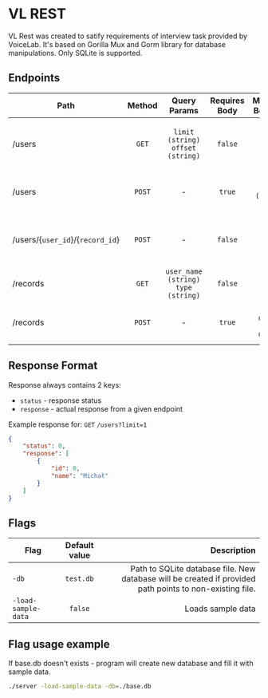 # VL REST

VL Rest was created to satify requirements of interview task provided by VoiceLab. It's based on Gorilla Mux and Gorm library for database manipulations. Only SQLite is supported.


## Endpoints
| Path        | Method         | Query Params | Requires Body | Mandatory Body keys |   Description |
| ------------- |:----------:| :----: | :-----:| :----: |  ----:|
| /users      | `GET` |`limit (string)` `offset (string)` | `false` | - |  Returns users. Both parameters are optional. |
| /users      | `POST` | - | `true` | `name (string) ` | Creates user with specified name |
| /users/{`user_id`}/{`record_id`}      | `POST` |  - | `false` | - |  Assigns existing record to existing user  |
| /records      | `GET` | `user_name (string)` `type (string)` | `false` | - | Counts records.  |
| /records      | `POST` |  - | `true` | `name (string)` `type (string)` | Creates new record with type and name. |

## Response Format
Response always contains 2 keys: 
- `status` - response status
- `response` - actual response from a given endpoint

Example response for: `GET` `/users?limit=1`
```json
{
    "status": 0,
    "response": [
        {
            "id": 0,
            "name": "Michał"
        }
    ]
}
```

## Flags
| Flag        | Default value           | Description  |
| ------------- |:-------------:| -----:|
| `-db`      | `test.db` | Path to SQLite database file. New database will be created if provided path points to non-existing file. |
| `-load-sample-data`      | `false`      |   Loads sample data |

## Flag usage example

If base.db doesn't exists - program will create new database and fill it with sample data.
```sh
./server -load-sample-data -db=./base.db
```